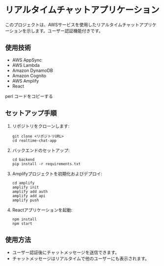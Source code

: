 # リアルタイムチャットアプリケーション

このプロジェクトは、AWSサービスを使用したリアルタイムチャットアプリケーションを示します。ユーザー認証機能付きです。

## 使用技術

- AWS AppSync
- AWS Lambda
- Amazon DynamoDB
- Amazon Cognito
- AWS Amplify
- React


perl
コードをコピーする

## セットアップ手順

1. リポジトリをクローンします:
    ```
    git clone <リポジトリURL>
    cd realtime-chat-app
    ```

2. バックエンドのセットアップ:
    ```
    cd backend
    pip install -r requirements.txt
    ```

3. Amplifyプロジェクトを初期化およびデプロイ:
    ```
    cd amplify
    amplify init
    amplify add auth
    amplify add api
    amplify push
    ```

4. Reactアプリケーションを起動:
    ```
    npm install
    npm start
    ```

## 使用方法

- ユーザー認証後にチャットメッセージを送信できます。
- チャットメッセージはリアルタイムで他のユーザーにも表示されます。
